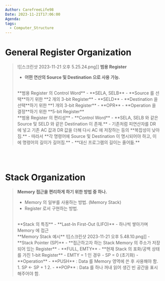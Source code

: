 ```yaml
---
Author: CarefreeLife98
Date: 2023-11-21T17:06:00
Agenda: 
tags:
  - Computer_Structure
---
```

# General Register Organization
> ![[스크린샷 2023-11-21 오후 5.25.24.png]]
> **범용 Register**
> - **어떤 연산의 Source 및 Destination 으로 사용 가능.**
> 
> <br>
> **범용 Register 의 Control Word**
> - **SELA, SELB**
> 	- **Source 를 선택**하기 위한 **2 개의 3-bit Register**
> - **SELD**
> 	- **Destination 을 선택**하기 위한 **1 개의 3-bit Register**
> - **OPR**
> 	- **Operation 을 결정**하기 위한 **5-bit Register**
> 
> <br>
> **범용 Register 의 편리성**
> - **Control Word**
> 	- **SELA, SELB 와 같은 Source 및 SELD 와 같은 Destination 이 존재.**
> 	- 기존처럼 피연산자를 DR 에 넣고 기존 AC 값과 DR 값을 더해 다시 AC 에 저장하는 등의 **복잡성이 낮아짐.**
> - 따라서 **각 명령어에 Source 및 Destination 이 명시되어야 하고, 이에 명령어의 길이가 길어짐.**
> 	- **대신 프로그램의 길이는 줄어듦.**

<br><br>

# Stack Organization
> **Memory 접근을 편리하게 하기 위한 방법 중 하나.**
> - Memory 의 일부를 사용하는 방법. (Memory Stack)
> - Register 로서 구현하는 방법.
> 
> <br>
> **Stack 의 특징**
> - **Last-In First-Out (LIFO)**
> 	- 하나씩 쌓아가며 Memory 에 접근
> 
> <br>
> **Memory Stack 예시**
> ![[스크린샷 2023-11-21 오후 5.48.10.png]]
> - **Stack Pointer (SP)**
> 	- **접근하고자 하는 Stack Memory 의 주소가 저장되어 있는 Register**
> - **FULL, EMTY**
> 	- **현재 Stack 의 포화/공백 상태를 가진 1-bit Register**
> 	- EMTY = 1 인 경우
> 		- SP = 0 (초기화)
> - **Operation**
> 	- **PUSH** : Data 를 Memory 영역에 쓴 후 사용해야 함.
> 		1. SP <- SP + 1
> 		2. 
> 	- **POP** : Data 를 하나 꺼내 읽어 생긴 빈 공간을 표시해주어야 함.